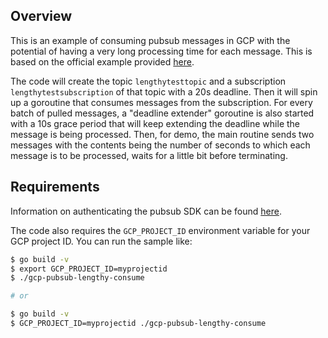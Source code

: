 ## Overview

This is an example of consuming pubsub messages in GCP with the potential of having a very long processing time for each message. This is based on the official example provided [here](https://godoc.org/cloud.google.com/go/pubsub/apiv1#example-SubscriberClient-Pull-LengthyClientProcessing).

The code will create the topic `lengthytesttopic` and a subscription `lengthytestsubscription` of that topic with a 20s deadline. Then it will spin up a goroutine that consumes messages from the subscription. For every batch of pulled messages, a "deadline extender" goroutine is also started with a 10s grace period that will keep extending the deadline while the message is being processed. Then, for demo, the main routine sends two messages with the contents being the number of seconds to which each message is to be processed, waits for a little bit before terminating.

## Requirements

Information on authenticating the pubsub SDK can be found [here](https://cloud.google.com/pubsub/docs/reference/libraries).

The code also requires the `GCP_PROJECT_ID` environment variable for your GCP project ID. You can run the sample like:

```bash
$ go build -v
$ export GCP_PROJECT_ID=myprojectid
$ ./gcp-pubsub-lengthy-consume

# or

$ go build -v
$ GCP_PROJECT_ID=myprojectid ./gcp-pubsub-lengthy-consume
```
